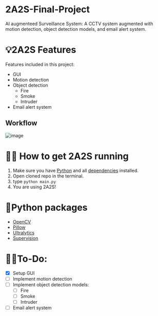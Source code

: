 # 2A2S-Final-Project
AI augmenteed Surveillance System: A CCTV system augmented with motion detection, object detection models, and email alert system.

# 💡2A2S Features
Features included in this project:  
- GUI
- Motion detection
- Object detection
  - Fire
  - Smoke
  - Intruder
- Email alert system

## Workflow
![image](https://github.com/NaufalGhifari/2A2S-Final-Project/assets/85378958/3342d3cb-7e46-465d-b2ee-10f04d8b4d4e)

# 👨‍💻 How to get 2A2S running
1. Make sure you have [Python](https://www.python.org/downloads/) and all [dependencies](https://github.com/NaufalGhifari/2A2S-Final-Project/tree/main#python-packages) installed.
2. Open cloned repo in the terminal.
3. type ```python main.py```
4. You are using 2A2S!

# 🐍Python packages
- [OpenCV](https://pypi.org/project/opencv-python/)
- [Pillow](https://pypi.org/project/Pillow/)
- [Ultralytics](https://pypi.org/project/ultralytics/)
- [Supervision](https://pypi.org/project/supervision/)

# 👷‍♂To-Do:
- [x] Setup GUI
- [ ] Implement motion detection
- [ ] Implement object detection models:
  - [ ] Fire
  - [ ] Smoke
  - [ ] Intruder
- [ ] Email alert system
